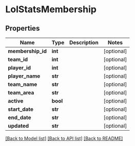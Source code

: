 # LolStatsMembership

## Properties
Name | Type | Description | Notes
------------ | ------------- | ------------- | -------------
**membership_id** | **int** |  | [optional] 
**team_id** | **int** |  | [optional] 
**player_id** | **int** |  | [optional] 
**player_name** | **str** |  | [optional] 
**team_name** | **str** |  | [optional] 
**team_area** | **str** |  | [optional] 
**active** | **bool** |  | [optional] 
**start_date** | **str** |  | [optional] 
**end_date** | **str** |  | [optional] 
**updated** | **str** |  | [optional] 

[[Back to Model list]](../README.md#documentation-for-models) [[Back to API list]](../README.md#documentation-for-api-endpoints) [[Back to README]](../README.md)

